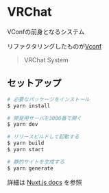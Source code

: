 # VRChat

VConfの前身となるシステム

リファクタリングしたものが[Vconf](https://github.com/kouichihirachi/Vconf)

> VRChat System

## セットアップ

```bash
# 必要なパッケージをインストール
$ yarn install

# 開発用サーバを3000番で開く
$ yarn dev

# リリースビルドして起動する
$ yarn build
$ yarn start

# 静的サイトを生成する
$ yarn generate
```

詳細は [Nuxt.js docs](https://nuxtjs.org) を参照
